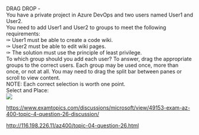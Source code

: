 DRAG DROP -<br/>You have a private project in Azure DevOps and two users named User1 and User2.<br/>You need to add User1 and User2 to groups to meet the following requirements:<br/>✑ User1 must be able to create a code wiki.<br/>✑ User2 must be able to edit wiki pages.<br/>✑ The solution must use the principle of least privilege.<br/>To which group should you add each user? To answer, drag the appropriate groups to the correct users. Each group may be used once, more than once, or not at all. You may need to drag the split bar between panes or scroll to view content.<br/>NOTE: Each correct selection is worth one point.<br/>Select and Place:<br/><img src="https://www.examtopics.com/assets/media/exam-media/04257/0016400004.png" class="in-exam-image"/><br/><p><a href="https://www.examtopics.com/discussions/microsoft/view/49153-exam-az-400-topic-4-question-26-discussion/">https://www.examtopics.com/discussions/microsoft/view/49153-exam-az-400-topic-4-question-26-discussion/</a></p><p><a href="http://116.198.226.11/az400/topic-04-question-26.html">http://116.198.226.11/az400/topic-04-question-26.html</a></p><script src="https://giscus.app/client.js"                    data-repo="azsamples/az204"                    data-repo-id="R_kgDOMRXzDQ"                    data-category="General"                    data-category-id="DIC_kwDOMRXzDc4Cgi27"                    data-mapping="pathname"                    data-strict="1"                    data-reactions-enabled="0"                    data-emit-metadata="0"                    data-input-position="bottom"                    data-theme="preferred_color_scheme"                    data-lang="en"                    crossorigin="anonymous"                    async>                    </script>